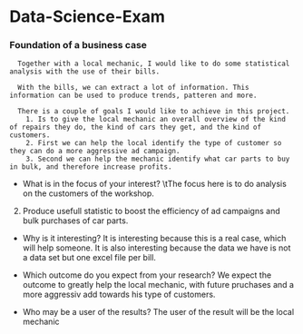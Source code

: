 # Data-Science-Exam

### Foundation of a business case
      Together with a local mechanic, I would like to do some statistical analysis with the use of their bills.
      
      With the bills, we can extract a lot of information. This information can be used to produce trends, patteren and more. 
      
      There is a couple of goals I would like to achieve in this project. 
        1. Is to give the local mechanic an overall overview of the kind of repairs they do, the kind of cars they get, and the kind of customers. 
        2. First we can help the local identify the type of customer so they can do a more aggressive ad campaign.
        3. Second we can help the mechanic identify what car parts to buy in bulk, and therefore increase profits. 
        
* What is in the focus of your interest?
\tThe focus here is to do analysis on the customers of the workshop.
2. Produce usefull statistic to boost the efficiency of ad campaigns and bulk purchases of car parts. 

* Why is it interesting?
      It is interesting because this is a real case, which will help someone.
      It is also interesting because the data we have is not a data set but one excel file per bill.

* Which outcome do you expect from your research?
      We expect the outcome to greatly help the local mechanic, with future pruchases and a more aggressiv add towards his type of customers.

* Who may be a user of the results?
      The user of the result will be the local mechanic

